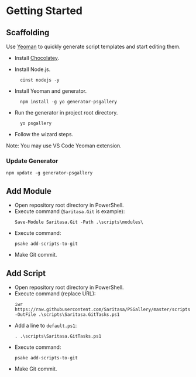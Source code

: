 # Getting Started

## Scaffolding

Use [Yeoman](http://yeoman.io/) to quickly generate script templates and start editing them.

* Install [Chocolatey](https://chocolatey.org/).
* Install Node.js.

        cinst nodejs -y

* Install Yeoman and generator.

        npm install -g yo generator-psgallery

* Run the generator in project root directory.

        yo psgallery

* Follow the wizard steps.

Note: You may use VS Code Yeoman extension.

### Update Generator

    npm update -g generator-psgallery

## Add Module

- Open repository root directory in PowerShell.
- Execute command (`Saritasa.Git` is example):
    ```
    Save-Module Saritasa.Git -Path .\scripts\modules\
    ```
- Execute command:
    ```
    psake add-scripts-to-git
    ```
- Make Git commit.

## Add Script

- Open repository root directory in PowerShell.
- Execute command (replace URL):
    ```
    iwr https://raw.githubusercontent.com/Saritasa/PSGallery/master/scripts/Psake/Saritasa.GitTasks.ps1 -OutFile .\scripts\Saritasa.GitTasks.ps1
    ```
- Add a line to `default.ps1`:
    ```
    . .\scripts\Saritasa.GitTasks.ps1
    ```
- Execute command:
    ```
    psake add-scripts-to-git
    ```
- Make Git commit.

